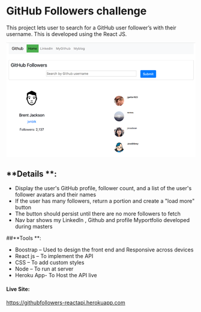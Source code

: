 # **GitHub Followers challenge**

This project lets user to search for a GitHub user follower’s with their username.
This is developed using the React JS.

![github-followers-screenshot](user.png)


## **Details **:
- Display the user's GitHub profile, follower count, and a list of the user's follower avatars and their names
- If the user has many followers, return a portion and create a "load more" button
- The button should persist until there are no more followers to fetch
- Nav bar shows my LinkedIn , Github and profile Myportfolio developed during masters

##**Tools **:
- Boostrap – Used to design the front end and Responsive across devices
- React js – To implement the API
- CSS – To add custom styles
- Node – To run at server
- Heroku App- To Host the API live
#### **Live Site:**
https://githubfollowers-reactapi.herokuapp.com

